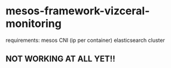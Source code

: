# mesos-framework-vizceral-monitoring

requirements:
mesos CNI (ip per container)
elasticsearch cluster

## NOT WORKING AT ALL YET!!
